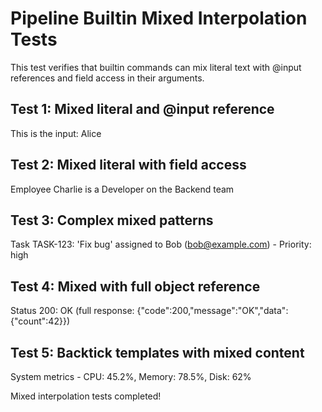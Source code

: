 # Pipeline Builtin Mixed Interpolation Tests

This test verifies that builtin commands can mix literal text with @input references and field access in their arguments.

## Test 1: Mixed literal and @input reference

This is the input: Alice

## Test 2: Mixed literal with field access

Employee Charlie is a Developer on the Backend team

## Test 3: Complex mixed patterns

Task TASK-123: 'Fix bug' assigned to Bob (bob@example.com) - Priority: high

## Test 4: Mixed with full object reference

Status 200: OK (full response: {"code":200,"message":"OK","data":{"count":42}})

## Test 5: Backtick templates with mixed content

System metrics - CPU: 45.2%, Memory: 78.5%, Disk: 62%

Mixed interpolation tests completed!